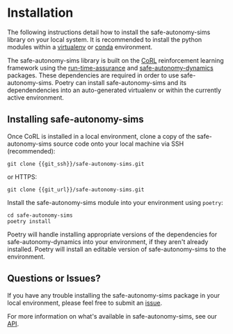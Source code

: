 # Installation

The following instructions detail how to install
the safe-autonomy-sims library on your local system.
It is recommended to install the python modules within
a [virtualenv](https://virtualenv.pypa.io/en/stable/#)
or [conda](https://docs.conda.io/projects/conda/en/latest/index.html)
environment.

The safe-autonomy-sims library is built on the
[CoRL]({{corl_url}}/corl)
reinforcement learning framework using the
[run-time-assurance]({{git_url}}/run-time-assurance)
and [safe-autonomy-dynamics]({{git_url}}/safe-autonomy-dynamics)
packages. These dependencies are required in order to use
safe-autonomy-sims.  Poetry can install safe-autonomy-sims and its dependendencies
into an auto-generated virtualenv or within the currently active environment.

## Installing safe-autonomy-sims

Once CoRL is installed in a local environment, clone a
copy of the safe-autonomy-sims source code onto your local
machine via SSH (recommended):

```shell
git clone {{git_ssh}}/safe-autonomy-sims.git
```

or HTTPS:

```shell
git clone {{git_url}}/safe-autonomy-sims.git
```

Install the safe-autonomy-sims module into your
environment using `poetry`:

```shell
cd safe-autonomy-sims
poetry install
```

Poetry will handle installing appropriate versions of the dependencies for safe-autonomy-dynamics into your environment, if they aren't already installed.  Poetry will install an editable version of safe-autonomy-sims to the environment.

## Questions or Issues?

If you have any trouble installing the safe-autonomy-sims
package in your local environment, please feel free to
submit an [issue]({{git_url}}/safe-autonomy-sims/issues).

For more information on what's available in safe-autonomy-sims,
see our [API](api/index.md).
